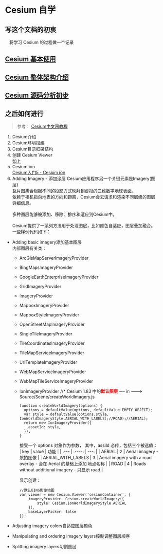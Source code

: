 # **Cesium 自学**

## 写这个文档的初衷
&emsp;将学习 Cesium 的过程做一个记录
## [Cesium 基本使用](Cesium_basic.md)

## [Cesium 整体架构介绍](Cesium_architecture.md)

## [Cesium 源码分析初步](Cesiumm_sourceCode_analyse.md)
## 之后如何进行

 <!-- 07.23： 结合当前需求，及时间、任务的安排，决定按照 Cesium 官方中文教程中的案例进行学习。先学习如何应用，然后去阅读源码，并理解为如何生效。 -->
> 参考：
> [Cesium中文网教程](http://cesium.coinidea.com/guide/%E6%96%B0%E6%89%8B%E5%85%A5%E9%97%A8%E4%B8%AD%E6%96%87%E6%95%99%E7%A8%8B/Cesium%E5%85%A5%E9%97%A88%20-%20Configuring%20the%20Scene%20-%20%E9%85%8D%E7%BD%AE%E8%A7%86%E7%AA%97/)

1. Cesium介绍
2. Cesium环境搭建
3. Cesium目录框架结构
4. 创建 Cesium Viewer <br/>
    [如上](#cesium-从-0-到-1)
5. Cesium ion <br/>
    [Cesium入门5 - Cesium ion](http://cesium.coinidea.com/guide/%E6%96%B0%E6%89%8B%E5%85%A5%E9%97%A8%E4%B8%AD%E6%96%87%E6%95%99%E7%A8%8B/Cesium%E5%85%A5%E9%97%A85%20-%20Cesium%20ion/)
6. Adding Imagery - 添加涂层
  Cesium应用程序另一个关键元素是Imagery(图层) <br/>
  瓦片图集合根据不同的投影方式映射到虚拟的三维数字地球表面。 <br/>
  依赖于相机指向地表的方向和距离，Cesium会去请求和渲染不同层级的图层详细信息。 <br/>
   <br/>
  多种图层能够被添加、移除、排序和适应到Cesium中。 <br/>
   <br/>
  Cesium提供了一系列方法用于处理图层，比如颜色自适应，图层叠加融合。一些样例代码如下： <br/>
  - Adding basic imagery添加基本图层 <br/>
  内部图层有关类：
    <!-- ![imageryProviderInCesium](imageryProviderInCesium.png) -->
    - ArcGisMapServerImageryProvider
    - BingMapsImageryProvider
    - GoogleEarthEnterpriseImageryProvider
    - GridImageryProvider
    - ImageryProvider
    - MapboxImageryProvider
    - MapboxStyleImageryProvider
    - OpenStreetMapImageryProvider
    - SingleTileImageryProvider
    - TileCoordinatesImageryProvider
    - TileMapServiceImageryProvider
    - UrlTemplateImageryProvider
    - WebMapServiceImageryProvider
    - WebMapTileServiceImageryProvider
    - IonImageryProvider //*  Cesium 1.83 中的<font color="red">**默认图层**</font> --- in ---> Source/Scene/createWorldImagery.js
      ```
      function createWorldImagery(options) {
        options = defaultValue(options, defaultValue.EMPTY_OBJECT);
        var style = defaultValue(options.style, IonWorldImageryStyle.AERIAL_WITH_LABELS);//ROAD);//AERIAL);
        return new IonImageryProvider({
          assetId: style,
        });
      }
      ```

      接受一个 options 对象作为参数，
        其中，assiId 必传，包括三个被选值：
        | key                  |    value    |      功能      |
        | :---                 |    :----:   |          ---: |
        | AERIAL               |     2       | Aerial imagery - 航拍图像   |
        | AERIAL_WITH_LABELS   |     3       | Aerial imagery with a road overlay - 会在 Aerial 的基础上添加 地点名称      |
        | ROAD                 |     4       | Roads without additional imagery - 只显示 road      |

      显示创建：
      ```
      //默认BING影像地图
      var viewer = new Cesium.Viewer('cesiumContainer', {
          imageryProvider: Cesium.createWorldImagery({
              style: Cesium.IonWorldImageryStyle.AERIAL
          }),
          baseLayerPicker: false
      });
      ```

  - Adjusting imagery colors自适应图层颜色 <br/>
  - Manipulating and ordering imagery layers控制调整图层顺序 <br/>
  - Splitting imagery layers切割图层 <br/>



